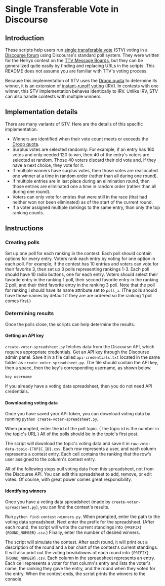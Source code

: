 # Single Transferable Vote in Discourse

## Introduction

These scripts help users run [single transferable vote](https://en.wikipedia.org/wiki/Single_transferable_vote) (STV) voting in a [Discourse forum](https://www.discourse.org) using Discourse's standard poll system. They were written for the Helryx contest on the [TTV Message Boards](https://board.ttvchannel.com/), but they can be generalized quite easily by finding and replacing URLs in the scripts. This README does not assume you are familiar with TTV's voting process.

Because this implementation of STV uses the [Droop quota](https://en.wikipedia.org/wiki/Counting_single_transferable_votes#Droop_quota) to determine its winner, it is an extension of [instant-runoff voting](https://en.wikipedia.org/wiki/Instant-runoff_voting) (IRV). In contests with one winner, this STV implementation behaves identically to IRV. Unlike IRV, STV can also handle contests with multiple winners.

## Implementation details
There are many variants of STV. Here are the details of this specific implementation.
* Winners are identified when their vote count meets or exceeds the [Droop quota](https://en.wikipedia.org/wiki/Counting_single_transferable_votes#Droop_quota).
* Surplus votes are selected randomly. For example, if an entry has 160 votes and only needed 120 to win, then 40 of the entry's voters are selected at random. Those 40 voters discard their old vote and, if they have a next choice, they vote for it.
* If multiple winners have surplus votes, then those votes are reallocated one winner at a time in random order (rather than all during one round).
* If multiple entries are in last place during an elimination round, then those entries are eliminated one a time in random order (rather than all during one round).
* Voters can only vote for entries that were still in the race (that had neither won nor been eliminated) as of the start of the current round.
* If a voter assigned multiple rankings to the same entry, than only the top ranking counts.

## Instructions

### Creating polls

Set up one poll for each ranking in the contest. Each poll should contain options for every entry. Voters rank each entry by voting for one option in each poll. For example, if the contest has 10 entries and voters can vote for their favorite 3, then set up 3 polls representing rankings 1-3. Each poll should have 10 radio buttons, one for each entry. Voters should select their favorite entry in the ranking 1 poll, their second favorite entry in the ranking 2 poll, and their third favorite entry in the ranking 3 poll. Note that the poll for ranking i should have its name attribute set to `poll_i`. (The polls should have those names by default if they are are ordered so the ranking 1 poll comes first.)

### Determining results

Once the polls close, the scripts can help determine the results.

#### Getting an API key

`create-voter-spreadsheet.py` fetches data from the Discourse API, which requires appropriate credentials. Get an API key through the Discourse admin panel. Save it in a file called `api-credentials.txt` located in the same folder as `create-voter-spreadsheet.py`. The file should contain the API key, then a space, then the key's corresponding username, as shown below.

```
key username
```

If you already have a voting data spreadsheet, then you do not need API credentials.

#### Downloading voting data

Once you have saved your API token, you can download voting data by running `python create-voter-spreadsheet.py`.

When prompted, enter the id of the poll topic. (The topic id is the number in the topic's URL.) All of the polls should be in the topic's first post.

The script will download the topic's voting data and save it in `raw-vote-data-topic-{TOPIC_ID}.csv`. Each row represents a user, and each column represents a contest entry. Each cell contains the ranking that the row's user assigned to the column's contest entry.

All of the following steps pull voting data from this spreadsheet, not from the Discourse API. You can edit this spreadsheet to add, remove, or edit votes. Of course, with great power comes great responsibility.

#### Identifying winners

Once you have a voting data spreadsheet (made by `create-voter-spreadsheet.py`), you can find the contest's results.

Run `python find-contest-winners.py`. When prompted, enter the path to the voting data spreadsheet. Next enter the prefix for the spreadsheet. (After each round, the script will write the current standings into `{PREFIX}{ROUND_NUMBER}.csv`.) Finally, enter the number of desired winners.

The script will simulate the contest. After each round, it will print out a description of the round and a bar chart of the contest's current standings. It will also print out the voting breakdowns of each round into `{PREFIX}{ROUND_NUMBER}.csv`. Each column in the spreadsheet represents an entry. Each cell represents a voter for that column's entry and lists the voter's name, the ranking they gave the entry, and the round when they voted for the entry. When the contest ends, the script prints the winners to the console.
